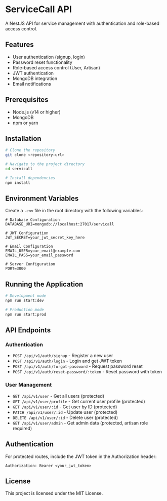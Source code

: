 # ServiceCall API

A NestJS API for service management with authentication and role-based access control.

## Features

- User authentication (signup, login)
- Password reset functionality
- Role-based access control (User, Artisan)
- JWT authentication
- MongoDB integration
- Email notifications

## Prerequisites

- Node.js (v14 or higher)
- MongoDB
- npm or yarn

## Installation

```bash
# Clone the repository
git clone <repository-url>

# Navigate to the project directory
cd servicall

# Install dependencies
npm install
```

## Environment Variables

Create a `.env` file in the root directory with the following variables:

```
# Database Configuration
DATABASE_URI=mongodb://localhost:27017/servicall

# JWT Configuration
JWT_SECRET=your_jwt_secret_key_here

# Email Configuration
EMAIL_USER=your_email@example.com
EMAIL_PASS=your_email_password

# Server Configuration
PORT=3000
```

## Running the Application

```bash
# Development mode
npm run start:dev

# Production mode
npm run start:prod
```

## API Endpoints

### Authentication

- `POST /api/v1/auth/signup` - Register a new user
- `POST /api/v1/auth/login` - Login and get JWT token
- `POST /api/v1/auth/forgot-password` - Request password reset
- `POST /api/v1/auth/reset-password/:token` - Reset password with token

### User Management

- `GET /api/v1/user` - Get all users (protected)
- `GET /api/v1/user/profile` - Get current user profile (protected)
- `GET /api/v1/user/:id` - Get user by ID (protected)
- `PATCH /api/v1/user/:id` - Update user (protected)
- `DELETE /api/v1/user/:id` - Delete user (protected)
- `GET /api/v1/user/admin` - Get admin data (protected, artisan role required)

## Authentication

For protected routes, include the JWT token in the Authorization header:

```
Authorization: Bearer <your_jwt_token>
```

## License

This project is licensed under the MIT License.
